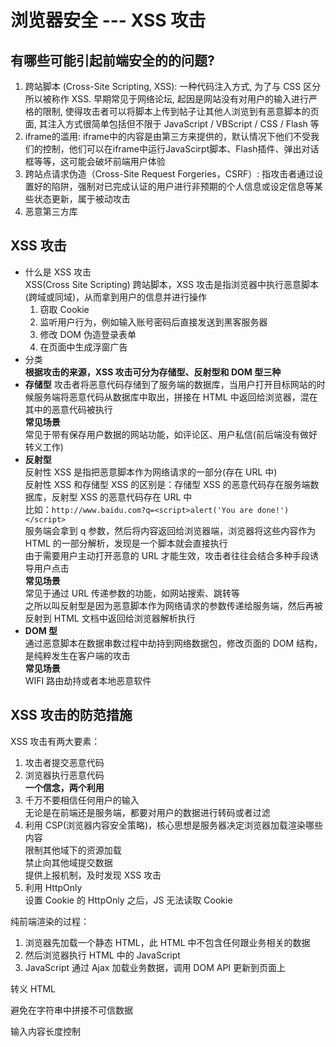 # 浏览器安全 --- XSS 攻击  
## 有哪些可能引起前端安全的的问题?  
1. 跨站脚本 (Cross-Site Scripting, XSS): 一种代码注入方式, 为了与 CSS 区分所以被称作 XSS. 早期常见于网络论坛, 起因是网站没有对用户的输入进行严格的限制, 使得攻击者可以将脚本上传到帖子让其他人浏览到有恶意脚本的页面, 其注入方式很简单包括但不限于 JavaScript / VBScript / CSS / Flash 等  
2. iframe的滥用: iframe中的内容是由第三方来提供的，默认情况下他们不受我们的控制，他们可以在iframe中运行JavaScirpt脚本、Flash插件、弹出对话框等等，这可能会破坏前端用户体验  
3. 跨站点请求伪造（Cross-Site Request Forgeries，CSRF）: 指攻击者通过设置好的陷阱，强制对已完成认证的用户进行非预期的个人信息或设定信息等某些状态更新，属于被动攻击  
4. 恶意第三方库

## XSS 攻击  
- 什么是 XSS 攻击  
  XSS(Cross Site Scripting) 跨站脚本，XSS 攻击是指浏览器中执行恶意脚本(跨域或同域)，从而拿到用户的信息并进行操作  
  1. 窃取 Cookie  
  2. 监听用户行为，例如输入账号密码后直接发送到黑客服务器  
  3. 修改 DOM 伪造登录表单  
  4. 在页面中生成浮窗广告  
- 分类  
  **根据攻击的来源，XSS 攻击可分为存储型、反射型和 DOM 型三种**  
- **存储型**
  攻击者将恶意代码存储到了服务端的数据库，当用户打开目标网站的时候服务端将恶意代码从数据库中取出，拼接在 HTML 中返回给浏览器，混在其中的恶意代码被执行  
  **常见场景**  
  常见于带有保存用户数据的网站功能，如评论区、用户私信(前后端没有做好转义工作)  
- **反射型**  
  反射性 XSS 是指把恶意脚本作为网络请求的一部分(存在 URL 中)  
  反射性 XSS 和存储型 XSS 的区别是：存储型 XSS 的恶意代码存在服务端数据库，反射型 XSS 的恶意代码存在 URL 中  
  比如：`http://www.baidu.com?q=<script>alert('You are done!')</script>`  
  服务端会拿到 q 参数，然后将内容返回给浏览器端，浏览器将这些内容作为 HTML 的一部分解析，发现是一个脚本就会直接执行  
  由于需要用户主动打开恶意的 URL 才能生效，攻击者往往会结合多种手段诱导用户点击  
  **常见场景**  
  常见于通过 URL 传递参数的功能，如网站搜索、跳转等  
  之所以叫反射型是因为恶意脚本作为网络请求的参数传递给服务端，然后再被反射到 HTML 文档中返回给浏览器解析执行  
- **DOM 型**  
  通过恶意脚本在数据串数过程中劫持到网络数据包，修改页面的 DOM 结构，是纯粹发生在客户端的攻击  
  **常见场景**  
  WIFI 路由劫持或者本地恶意软件  

## XSS 攻击的防范措施  
XSS 攻击有两大要素：  
1. 攻击者提交恶意代码  
2. 浏览器执行恶意代码  
**一个信念，两个利用**  
1. 千万不要相信任何用户的输入  
  无论是在前端还是服务端，都要对用户的数据进行转码或者过滤  
2. 利用 CSP(浏览器内容安全策略)，核心思想是服务器决定浏览器加载渲染哪些内容  
  限制其他域下的资源加载  
  禁止向其他域提交数据  
  提供上报机制，及时发现 XSS 攻击  
3. 利用 HttpOnly  
  设置 Cookie 的 HttpOnly 之后，JS 无法读取 Cookie  

纯前端渲染的过程：  
1. 浏览器先加载一个静态 HTML，此 HTML 中不包含任何跟业务相关的数据  
2. 然后浏览器执行 HTML 中的 JavaScript  
3. JavaScript 通过 Ajax 加载业务数据，调用 DOM API 更新到页面上  

转义 HTML  

避免在字符串中拼接不可信数据  

输入内容长度控制